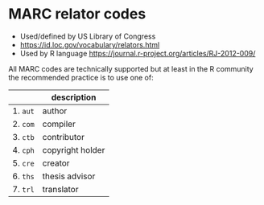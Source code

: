 # MARC relator codes

- Used/defined by US Library of Congress
- https://id.loc.gov/vocabulary/relators.html
- Used by R language https://journal.r-project.org/articles/RJ-2012-009/

All MARC codes are technically supported but at least in the R community the recommended practice is to use one of:

|          | description        |
| ---      | ---                |
| 1. `aut` | author             |
| 2. `com` | compiler           |
| 3. `ctb` | contributor        |
| 4. `cph` | copyright holder   |
| 5. `cre` | creator            |
| 6. `ths` | thesis advisor     |
| 7. `trl` | translator         |
